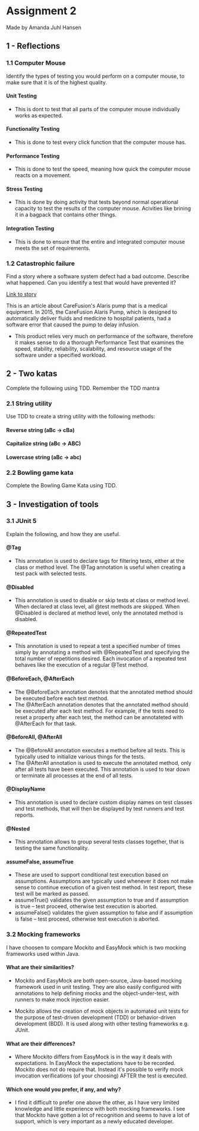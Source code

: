 # Assignment 2

Made by Amanda Juhl Hansen

## 1 - Reflections

### 1.1 Computer Mouse

Identify the types of testing you would perform on a computer mouse, to make sure that it is of the highest quality.

#### Unit Testing
- This is dont to test that all parts of the computer mouse individually works as expected. 

#### Functionality Testing
- This is done to test every click function that the computer mouse has. 

#### Performance Testing 
- This is done to test the speed, meaning how quick the computer mouse reacts on a movement. 

#### Stress Testing 
- This is done by doing activity that tests beyond normal operational capacity to test the results of the computer mouse. Acivities like brining it in a bagpack that contains other things.

#### Integration Testing 
- This is done to ensure that the entire and integrated computer mouse meets the set of requirements. 

### 1.2 Catastrophic failure

Find a story where a software system defect had a bad outcome. Describe what happened. Can you identify a test that would have prevented it?

[Link to story](https://www.fiercebiotech.com/medical-devices/carefusion-runs-into-more-deadly-trouble-infusion-pump)

This is an article about CareFusion's Alaris pump that is a medical equipment. In 2015, the CareFusion Alaris Pump, which is designed to automatically deliver fluids and medicine to hospital patients, had a software error that caused the pump to delay infusion. 

- This product relies very much on performance of the software, therefore it makes sense to do a thorough Performance Test that examines the speed, stability, reliability, scalability, and resource usage of the software under a specified workload. 

## 2 - Two katas

Complete the following using TDD. Remember the TDD mantra

### 2.1 String utility

Use TDD to create a string utility with the following methods:

#### Reverse string (aBc -> cBa)
#### Capitalize string (aBc -> ABC)
#### Lowercase string (aBc -> abc)

### 2.2 Bowling game kata

Complete the Bowling Game Kata using TDD.

## 3 - Investigation of tools

### 3.1 JUnit 5

Explain the following, and how they are useful.

#### @Tag

- This annotation is used to declare tags for filtering tests, either at the class or method level. The @Tag annotation is useful when creating a test pack with selected tests.

#### @Disabled

- This annotation is used to disable or skip tests at class or method level. When declared at class level, all @test methods are skipped. When @Disabled is declared at method level, only the annotated method is disabled.

#### @RepeatedTest

- This annotation is used to repeat a test a specified number of times simply by annotating a method with @RepeatedTest and specifying the total number of repetitions desired. Each invocation of a repeated test behaves like the execution of a regular @Test method.

#### @BeforeEach, @AfterEach

- The @BeforeEach annotation denotes that the annotated method should be executed before each test method.
- The @AfterEach annotation denotes that the annotated method should be executed after each test method. For example, if the tests need to reset a property after each test, the method can be annotateted with @AfterEach for that task. 

#### @BeforeAll, @AfterAll

- The @BeforeAll annotation executes a method before all tests. This is typically used to initialize various things for the tests.
- The @AfterAll annotation is used to execute the annotated method, only after all tests have been executed. This annotation is used to tear down or terminate all processes at the end of all tests.

#### @DisplayName

- This annotation is used to declare custom display names on test classes and test methods, that will then be displayed by test runners and test reports.

#### @Nested

- This annotation allows to group  several tests classes together, that is testing the same functionality. 

#### assumeFalse, assumeTrue

- These are used to support conditional test execution based on assumptions. Assumptions are typically used whenever it does not make sense to continue execution of a given test method. In test report, these test will be marked as passed.
- assumeTrue() validates the given assumption to true and if assumption is true – test proceed, otherwise test execution is aborted.
- assumeFalse() validates the given assumption to false and if assumption is false – test proceed, otherwise test execution is aborted. 

### 3.2 Mocking frameworks

I have choosen to compare Mockito and EasyMock which is two mocking frameworks used within Java. 

#### What are their similarities?

- Mockito and EasyMock are both open-source, Java-based mocking framework used in unit testing. They are also easily configured with annotations to help defining mocks and the object-under-test, with runners to make mock injection easier.

- Mockito allows the creation of mock objects in automated unit tests for the purpose of test-driven development (TDD) or behavior-driven development (BDD). It is used along with other testing frameworks e.g. JUnit.

#### What are their differences?

- Where Mockito differs from EasyMock is in the way it deals with expectations. In EasyMock the expectations have to be recorded. Mockito does not do require that. Instead it's possible to verify mock invocation verifications (of your choosing) AFTER the test is executed.

#### Which one would you prefer, if any, and why?

- I find it difficult to prefer one above the other, as I have very limited knowledge and little experience with both mocking frameworks. I see that Mockito have gotten a lot of recognition and seems to have a lot of support, which is very important as a newly educated developer.
 

